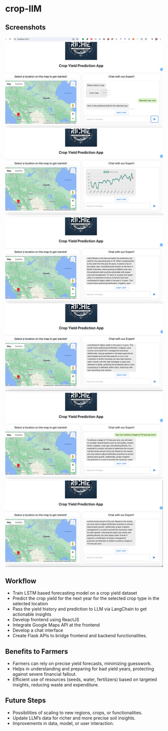 # crop-llM

## Screenshots
![Screenshot 1](https://github.com/richiectr360/crop-llM/blob/main/photos/1.png?raw=true)
![Screenshot 2](https://github.com/richiectr360/crop-llM/blob/main/photos/2.png?raw=true)
![Screenshot 3](https://github.com/richiectr360/crop-llM/blob/main/photos/3.png?raw=true)
![Screenshot 4](https://github.com/richiectr360/crop-llM/blob/main/photos/4.png?raw=true)
![Screenshot 5](https://github.com/richiectr360/crop-llM/blob/main/photos/5.png?raw=true)
![Screenshot 6](https://github.com/richiectr360/crop-llM/blob/main/photos/6.png?raw=true)

## Workflow
- Train LSTM based forecasting model on a crop yield dataset
- Predict the crop yield for the next year for the selected crop type in the selected location
- Pass the yield history and prediction to LLM via LangChain to get actionable insights
- Develop frontend using ReactJS
- Integrate Google Maps API at the frontend
- Develop a chat interface
- Create Flask APIs to bridge frontend and backend functionalities.

## Benefits to Farmers
- Farmers can rely on precise yield forecasts, minimizing guesswork.
- Helps in understanding and preparing for bad yield years, protecting against severe financial fallout.
- Efficient use of resources (seeds, water, fertilizers) based on targeted insights, reducing waste and expenditure.

## Future Steps
- Possibilities of scaling to new regions, crops, or functionalities.
- Update LLM’s data for richer and more precise soil insights.
- Improvements in data, model, or user interaction.
